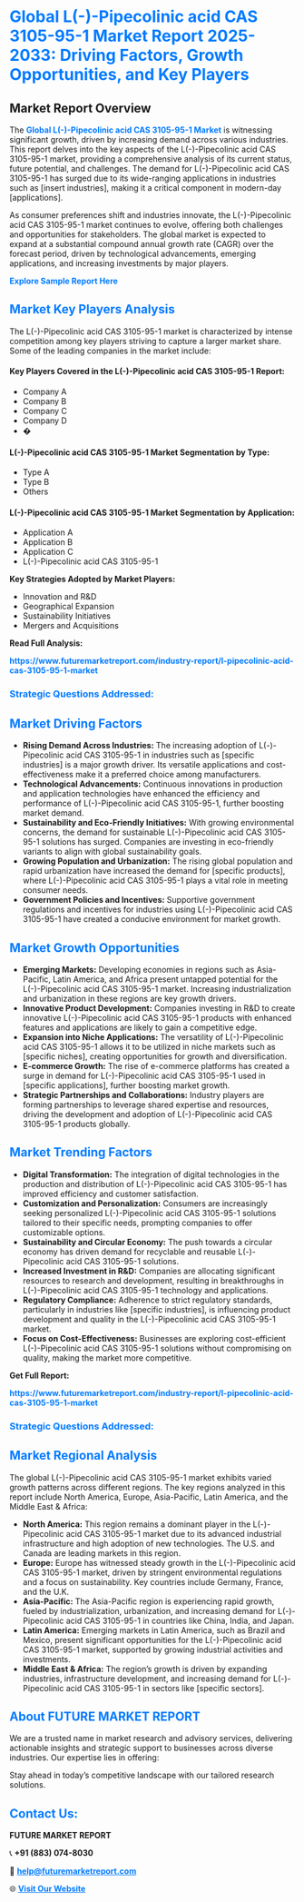 <h1 style="color: #007BFF;">Global L(-)-Pipecolinic acid CAS 3105-95-1 Market Report 2025-2033: Driving Factors, Growth Opportunities, and Key Players</h1>

<section id="overview">
<h2>Market Report Overview</h2>
<p>The <a href="https://www.futuremarketreport.com/industry-report/l-pipecolinic-acid-cas-3105-95-1-market" style="color: #007BFF; text-decoration: none;"><strong>Global L(-)-Pipecolinic acid CAS 3105-95-1 Market</strong></a> is witnessing significant growth, driven by increasing demand across various industries. This report delves into the key aspects of the L(-)-Pipecolinic acid CAS 3105-95-1 market, providing a comprehensive analysis of its current status, future potential, and challenges. The demand for L(-)-Pipecolinic acid CAS 3105-95-1 has surged due to its wide-ranging applications in industries such as [insert industries], making it a critical component in modern-day [applications].</p>
<p>As consumer preferences shift and industries innovate, the L(-)-Pipecolinic acid CAS 3105-95-1 market continues to evolve, offering both challenges and opportunities for stakeholders. The global market is expected to expand at a substantial compound annual growth rate (CAGR) over the forecast period, driven by technological advancements, emerging applications, and increasing investments by major players.</p>
</section>

<section id="overview">
<p><a href="https://www.futuremarketreport.com/request-sample/reportId=113194" style="color: #007BFF; text-decoration: none;"><strong>Explore Sample Report Here</strong></a></p>
</section>

<section id="key-players">
<h2 style="color: #007BFF;">Market Key Players Analysis</h2>
<p>The L(-)-Pipecolinic acid CAS 3105-95-1 market is characterized by intense competition among key players striving to capture a larger market share. Some of the leading companies in the market include:</p>
<h4>Key Players Covered in the L(-)-Pipecolinic acid CAS 3105-95-1 Report:</h4>
<ul><li>Company A</li><li>Company B</li><li>Company C</li><li>Company D</li><li>�</li></ul>
<h4>L(-)-Pipecolinic acid CAS 3105-95-1 Market Segmentation by Type:</h4>
<ul><li>Type A</li><li>Type B</li><li>Others</li></ul>

<h4>L(-)-Pipecolinic acid CAS 3105-95-1 Market Segmentation by Application:</h4>
<ul><li>Application A</li><li>Application B</li><li>Application C</li><li>L(-)-Pipecolinic acid CAS 3105-95-1</li></ul>
<p><strong>Key Strategies Adopted by Market Players:</strong></p>
<ul>
<li>Innovation and R&D</li>
<li>Geographical Expansion</li>
<li>Sustainability Initiatives</li>
<li>Mergers and Acquisitions</li>
</ul>
</section>

<section>
<p><strong>Read Full Analysis: </strong></p><a href="https://www.futuremarketreport.com/industry-report/l-pipecolinic-acid-cas-3105-95-1-market" style="color: #007BFF; text-decoration: none;"><strong>https://www.futuremarketreport.com/industry-report/l-pipecolinic-acid-cas-3105-95-1-market</strong></a>
<h3 style="color: #007BFF;">Strategic Questions Addressed:</h3>
</section>

<section id="driving-factors">
<h2 style="color: #007BFF;">Market Driving Factors</h2>
<ul>
<li><strong>Rising Demand Across Industries:</strong> The increasing adoption of L(-)-Pipecolinic acid CAS 3105-95-1 in industries such as [specific industries] is a major growth driver. Its versatile applications and cost-effectiveness make it a preferred choice among manufacturers.</li>
<li><strong>Technological Advancements:</strong> Continuous innovations in production and application technologies have enhanced the efficiency and performance of L(-)-Pipecolinic acid CAS 3105-95-1, further boosting market demand.</li>
<li><strong>Sustainability and Eco-Friendly Initiatives:</strong> With growing environmental concerns, the demand for sustainable L(-)-Pipecolinic acid CAS 3105-95-1 solutions has surged. Companies are investing in eco-friendly variants to align with global sustainability goals.</li>
<li><strong>Growing Population and Urbanization:</strong> The rising global population and rapid urbanization have increased the demand for [specific products], where L(-)-Pipecolinic acid CAS 3105-95-1 plays a vital role in meeting consumer needs.</li>
<li><strong>Government Policies and Incentives:</strong> Supportive government regulations and incentives for industries using L(-)-Pipecolinic acid CAS 3105-95-1 have created a conducive environment for market growth.</li>
</ul>
</section>

<section id="growth-opportunities">
<h2 style="color: #007BFF;">Market Growth Opportunities</h2>
<ul>
<li><strong>Emerging Markets:</strong> Developing economies in regions such as Asia-Pacific, Latin America, and Africa present untapped potential for the L(-)-Pipecolinic acid CAS 3105-95-1 market. Increasing industrialization and urbanization in these regions are key growth drivers.</li>
<li><strong>Innovative Product Development:</strong> Companies investing in R&D to create innovative L(-)-Pipecolinic acid CAS 3105-95-1 products with enhanced features and applications are likely to gain a competitive edge.</li>
<li><strong>Expansion into Niche Applications:</strong> The versatility of L(-)-Pipecolinic acid CAS 3105-95-1 allows it to be utilized in niche markets such as [specific niches], creating opportunities for growth and diversification.</li>
<li><strong>E-commerce Growth:</strong> The rise of e-commerce platforms has created a surge in demand for L(-)-Pipecolinic acid CAS 3105-95-1 used in [specific applications], further boosting market growth.</li>
<li><strong>Strategic Partnerships and Collaborations:</strong> Industry players are forming partnerships to leverage shared expertise and resources, driving the development and adoption of L(-)-Pipecolinic acid CAS 3105-95-1 products globally.</li>
</ul>
</section>

<section id="trending-factors">
<h2 style="color: #007BFF;">Market Trending Factors</h2>
<ul>
<li><strong>Digital Transformation:</strong> The integration of digital technologies in the production and distribution of L(-)-Pipecolinic acid CAS 3105-95-1 has improved efficiency and customer satisfaction.</li>
<li><strong>Customization and Personalization:</strong> Consumers are increasingly seeking personalized L(-)-Pipecolinic acid CAS 3105-95-1 solutions tailored to their specific needs, prompting companies to offer customizable options.</li>
<li><strong>Sustainability and Circular Economy:</strong> The push towards a circular economy has driven demand for recyclable and reusable L(-)-Pipecolinic acid CAS 3105-95-1 solutions.</li>
<li><strong>Increased Investment in R&D:</strong> Companies are allocating significant resources to research and development, resulting in breakthroughs in L(-)-Pipecolinic acid CAS 3105-95-1 technology and applications.</li>
<li><strong>Regulatory Compliance:</strong> Adherence to strict regulatory standards, particularly in industries like [specific industries], is influencing product development and quality in the L(-)-Pipecolinic acid CAS 3105-95-1 market.</li>
<li><strong>Focus on Cost-Effectiveness:</strong> Businesses are exploring cost-efficient L(-)-Pipecolinic acid CAS 3105-95-1 solutions without compromising on quality, making the market more competitive.</li>
</ul>
</section>

<section>
<p><strong>Get Full Report: </strong></p><a href="https://www.futuremarketreport.com/industry-report/l-pipecolinic-acid-cas-3105-95-1-market" style="color: #007BFF; text-decoration: none;"><strong>https://www.futuremarketreport.com/industry-report/l-pipecolinic-acid-cas-3105-95-1-market</strong></a>
<h3 style="color: #007BFF;">Strategic Questions Addressed:</h3>
</section>


<section id="regional-analysis">
<h2 style="color: #007BFF;">Market Regional Analysis</h2>
<p>The global L(-)-Pipecolinic acid CAS 3105-95-1 market exhibits varied growth patterns across different regions. The key regions analyzed in this report include North America, Europe, Asia-Pacific, Latin America, and the Middle East & Africa:</p>
<ul>
<li><strong>North America:</strong> This region remains a dominant player in the L(-)-Pipecolinic acid CAS 3105-95-1 market due to its advanced industrial infrastructure and high adoption of new technologies. The U.S. and Canada are leading markets in this region.</li>
<li><strong>Europe:</strong> Europe has witnessed steady growth in the L(-)-Pipecolinic acid CAS 3105-95-1 market, driven by stringent environmental regulations and a focus on sustainability. Key countries include Germany, France, and the U.K.</li>
<li><strong>Asia-Pacific:</strong> The Asia-Pacific region is experiencing rapid growth, fueled by industrialization, urbanization, and increasing demand for L(-)-Pipecolinic acid CAS 3105-95-1 in countries like China, India, and Japan.</li>
<li><strong>Latin America:</strong> Emerging markets in Latin America, such as Brazil and Mexico, present significant opportunities for the L(-)-Pipecolinic acid CAS 3105-95-1 market, supported by growing industrial activities and investments.</li>
<li><strong>Middle East & Africa:</strong> The region’s growth is driven by expanding industries, infrastructure development, and increasing demand for L(-)-Pipecolinic acid CAS 3105-95-1 in sectors like [specific sectors].</li>
</ul>
</section>

<footer>
<h2 style="color: #007BFF;">About FUTURE MARKET REPORT</h2>
<p>We are a trusted name in market research and advisory services, delivering actionable insights and strategic support to businesses across diverse industries. Our expertise lies in offering:</p>

<p>Stay ahead in today’s competitive landscape with our tailored research solutions.</p>

<h2 style="color: #007BFF;">Contact Us:</h2>
<p><strong>FUTURE MARKET REPORT</strong></p>
<p>📞 <strong>+91 (883) 074-8030</strong></p>
<p>📧 <strong><a href="mailto:help@futuremarketreport.com" style="color: #007BFF;">help@futuremarketreport.com</a></strong></p>
<p>🌐 <strong><a href="https://www.futuremarketreport.com/" style="color: #007BFF;">Visit Our Website</a></strong></p>
</footer>